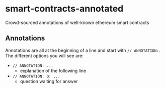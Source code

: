 # smart-contracts-annotated
Crowd-sourced annotations of well-known ethereum smart contracts

## Annotations
Annotations are all at the beginning of a line and start with `// ANNOTATION:`. The different options you will see are:
- `// ANNOTATION: ...`
  -  explanation of the following line
- `// ANNOTATION: Q: ...`
  - question waiting for answer